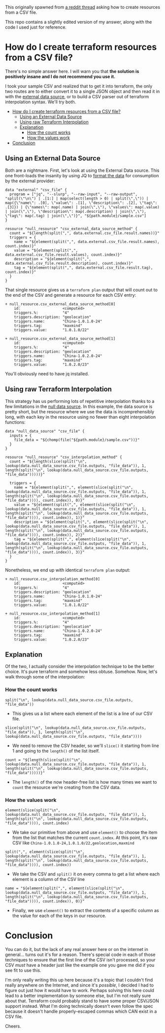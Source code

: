 This originally spawned from [a reddit thread](https://www.reddit.com/r/Terraform/comments/8h7k9v/how_to_create_large_number_of_resoucres_in/) asking how to create resources from a CSV file.

This repo contains a slightly edited version of my answer, along with the code I used just for reference.

# How do I create terraform resources from a CSV file?

There's no simple answer here.  I will warn you that **the solution is positively insane and I do not recommend you use it.**

I took your sample CSV and realized that to get it into terraform, the only two routes are to either convert it to a single JSON object and then read it in with the [external data source](https://www.terraform.io/docs/providers/external/data_source.html),  or to build a CSV parser out of terraform interpolation syntax. We'll try both.

<!-- TOC depthFrom:1 depthTo:6 withLinks:1 updateOnSave:1 orderedList:0 -->

- [How do I create terraform resources from a CSV file?](#how-do-i-create-terraform-resources-from-a-csv-file)
	- [Using an External Data Source](#using-an-external-data-source)
	- [Using raw Terraform Interpolation](#using-raw-terraform-interpolation)
	- [Explanation](#explanation)
		- [How the count works](#how-the-count-works)
		- [How the values work](#how-the-values-work)
- [Conclusion](#conclusion)

<!-- /TOC -->

## Using an External Data Source

Both are a nightmare. First, let's look at using the External Data source. This one front-loads the insanity by using JQ to [format the data](https://pastebin.com/FPXY6qhV) for consumption by the external provider:

```hcl
data "external" "csv_file" {
  program = ["jq", "--slurp", "--raw-input", "--raw-output", "split(\"\n\") | .[1:] | map(select(length > 0) | split(\",\")) | map({\"name\": .[0], \"value\": .[1], \"description\": .[2], \"tag\": .[3]}) | {\"names\": map(.name) | join(\",\"), \"values\": map(.value) | join(\",\"), \"description\": map(.description) | join(\",\"), \"tag\": map(.tag) | join(\",\")}", "${path.module}/sample.csv"]
}

resource "null_resource" "csv_external_data_source_method" {
  count = "${length(split(",", data.external.csv_file.result.names))}"
  triggers = {
    name = "${element(split(",", data.external.csv_file.result.names), count.index)}"
    value = "${element(split(",", data.external.csv_file.result.values), count.index)}"
    description = "${element(split(",", data.external.csv_file.result.description), count.index)}"
    tag = "${element(split(",", data.external.csv_file.result.tag), count.index)}"
  }
}
```

That single resource gives us a `terraform plan` output that will count out to the end of the CSV and generate a resource for each CSV entry:

```
+ null_resource.csv_external_data_source_method[0]
    id:                   <computed>
    triggers.%:           "4"
    triggers.description: "geolocation"
    triggers.name:        "China-1.0.1.0-24"
    triggers.tag:         "maxmind"
    triggers.value:       "1.0.1.0/22"

+ null_resource.csv_external_data_source_method[1]
    id:                   <computed>
    triggers.%:           "4"
    triggers.description: "geolocation"
    triggers.name:        "China-1.0.2.0-24"
    triggers.tag:         "maxmind"
    triggers.value:       "1.0.2.0/23"
```

You'll obviously need to have jq installed.

## Using raw Terraform Interpolation


This strategy has us performing lots of repetitive interpolation thanks to a few limitations in the [null data source](https://www.terraform.io/docs/providers/null/data_source.html). In this example, the data source is pretty short, but the resource where we use the data is incomprehensibly long, with each key in the resource using no fewer than eight interpolation functions:

```hcl
data "null_data_source" "csv_file" {
  inputs = {
    file_data = "${chomp(file("${path.module}/sample.csv"))}"
  }
}

resource "null_resource" "csv_interpolation_method" {
  count = "${length(slice(split("\n", lookup(data.null_data_source.csv_file.outputs, "file_data")), 1, length(split("\n", lookup(data.null_data_source.csv_file.outputs, "file_data")))))}"

  triggers = {
    name = "${element(split(",", element(slice(split("\n", lookup(data.null_data_source.csv_file.outputs, "file_data")), 1, length(split("\n", lookup(data.null_data_source.csv_file.outputs, "file_data")))), count.index)), 0)}"
    value = "${element(split(",", element(slice(split("\n", lookup(data.null_data_source.csv_file.outputs, "file_data")), 1, length(split("\n", lookup(data.null_data_source.csv_file.outputs, "file_data")))), count.index)), 1)}"
    description = "${element(split(",", element(slice(split("\n", lookup(data.null_data_source.csv_file.outputs, "file_data")), 1, length(split("\n", lookup(data.null_data_source.csv_file.outputs, "file_data")))), count.index)), 2)}"
    tag = "${element(split(",", element(slice(split("\n", lookup(data.null_data_source.csv_file.outputs, "file_data")), 1, length(split("\n", lookup(data.null_data_source.csv_file.outputs, "file_data")))), count.index)), 3)}"
  }
}
```

Nonetheless, we end up with identical `terraform plan` output:

```
+ null_resource.csv_interpolation_method[0]
    id:                   <computed>
    triggers.%:           "4"
    triggers.description: "geolocation"
    triggers.name:        "China-1.0.1.0-24"
    triggers.tag:         "maxmind"
    triggers.value:       "1.0.1.0/22"

+ null_resource.csv_interpolation_method[1]
    id:                   <computed>
    triggers.%:           "4"
    triggers.description: "geolocation"
    triggers.name:        "China-1.0.2.0-24"
    triggers.tag:         "maxmind"
    triggers.value:       "1.0.2.0/23"
```

## Explanation


Of the two, I actually consider the interpolation technique to be the better choice. It's pure terraform and somehow less obtuse. Somehow. Now, let's walk through some of the interpolation:

### How the count works

```hcl
split("\n", lookup(data.null_data_source.csv_file.outputs, "file_data"))
```

* This gives us a list where each element of the list is a line of our CSV file.

```hcl
slice(split("\n", lookup(data.null_data_source.csv_file.outputs, "file_data")), 1, length(split("\n", lookup(data.null_data_source.csv_file.outputs, "file_data"))))
```

* We need to remove the CSV header, so we'll `slice()` it starting from line 1 and going to the `length()` of the list itself.

```hcl
count = "${length(slice(split("\n", lookup(data.null_data_source.csv_file.outputs, "file_data")), 1, length(split("\n", lookup(data.null_data_source.csv_file.outputs, "file_data")))))}"
```

* The `length()` of the now header-free list is how many times we want to `count` the resource we're creating from the CSV data.

### How the values work

```hcl
element(slice(split("\n", lookup(data.null_data_source.csv_file.outputs, "file_data")), 1, length(split("\n", lookup(data.null_data_source.csv_file.outputs, "file_data")))), count.index)
```

* We take our primitive from above and use `element()` to choose the item from the list that matches the current `count.index`. At this point, it's raw CSV like `China-1.0.1.0-24,1.0.1.0/22,geolocation,maxmind`

```hcl
split(",", element(slice(split("\n", lookup(data.null_data_source.csv_file.outputs, "file_data")), 1, length(split("\n", lookup(data.null_data_source.csv_file.outputs, "file_data")))), count.index))
```

* We take the CSV and `split()` it on every comma to get a list where each element is a column of the CSV line

```hcl
name = "${element(split(",", element(slice(split("\n", lookup(data.null_data_source.csv_file.outputs, "file_data")), 1, length(split("\n", lookup(data.null_data_source.csv_file.outputs, "file_data")))), count.index)), 0)}"
```

* Finally, we use `element()` to extract the contents of a specific column as the value for each of the keys in our resource.


# Conclusion


You can do it, but the lack of any real answer here or on the internet in general... turns out it's for a reason.  There's special code in each of those techniques to ensure that the first line of the CSV isn't processed, so your CSV _must_ have a header just like the example one you gave me did if you see fit to use this.

I'm only really writing this up here because it's a topic that I couldn't find really anywhere on the Internet, and since it's _possible_, I decided I had to figure out just how it would have to work.  Perhaps solving this here could lead to a better implementation by someone else, but I'm not really sure about that.  Terraform could probably stand to have some proper CSV/JSON support instead.  What I'm doing technically doesn't even follow the spec because it doesn't handle properly-escaped commas which CAN exist in a CSV file.

Cheers.
